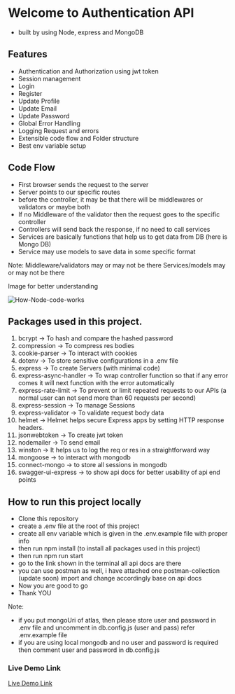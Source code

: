 # Welcome to Authentication API

- built by using Node, express and MongoDB

## Features

- Authentication and Authorization using jwt token
- Session management
- Login
- Register
- Update Profile
- Update Email
- Update Password
- Global Error Handling
- Logging Request and errors
- Extensible code flow and Folder structure
- Best env variable setup

## Code Flow

- First browser sends the request to the server
- Server points to our specific routes
- before the controller, it may be that there will be middlewares or validators or maybe both
- If no Middleware of the validator then the request goes to the specific controller
- Controllers will send back the response, if no need to call services
- Services are basically functions that help us to get data from DB (here is Mongo DB)
- Service may use models to save data in some specific format

Note:
Middleware/validators may or may not be there
Services/models may or may not be there

Image for better understanding

![How-Node-code-works](https://github.com/pktherock/Habit-Tracker/assets/59223750/c8cdaadf-09ad-4c2a-9a24-c618859282e8)

## Packages used in this project.

1. bcrypt
   -> To hash and compare the hashed password
2. compression
   -> To compress res bodies
3. cookie-parser
   -> To interact with cookies
4. dotenv
   -> To store sensitive configurations in a .env file
5. express
   -> To create Servers (with minimal code)
6. express-async-handler
   -> To wrap controller function so that if any error comes it will next function with the error automatically
7. express-rate-limit
   -> To prevent or limit repeated requests to our APIs (a normal user can not send more than 60 requests per second)
8. express-session
   -> To manage Sessions
9. express-validator
   -> To validate request body data
10. helmet
    -> Helmet helps secure Express apps by setting HTTP response headers.
11. jsonwebtoken
    -> To create jwt token
12. nodemailer
    -> To send email
13. winston
    -> It helps us to log the req or res in a straightforward way
14. mongoose
    -> to interact with mongodb
15. connect-mongo
    -> to store all sessions in mongodb
16. swagger-ui-express
    -> to show api docs for better usability of api end points

## How to run this project locally

- Clone this repository
- create a .env file at the root of this project
- create all env variable which is given in the .env.example file with proper info
- then run npm install (to install all packages used in this project)
- then run npm run start
- go to the link shown in the terminal all api docs are there
- you can use postman as well, i have attached one postman-collection (update soon)
  import and change accordingly base on api docs
- Now you are good to go
- Thank YOU

Note:

- if you put mongoUri of atlas, then please store user and password in .env file and uncomment in db.config.js (user and pass) refer .env.example file
- if you are using local mongodb and no user and password is required then comment user and password in db.config.js

### Live Demo Link

[Live Demo Link](https://authentication-backend-app.onrender.com)
